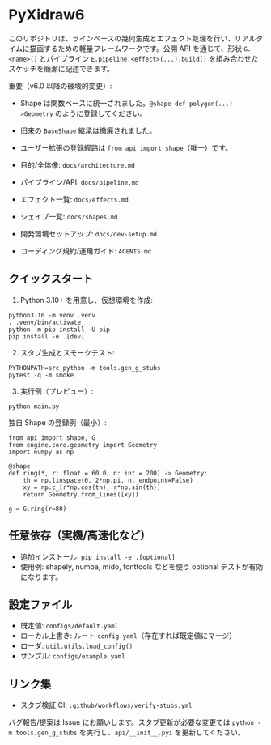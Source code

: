 # PyXidraw6

このリポジトリは、ラインベースの幾何生成とエフェクト処理を行い、リアルタイムに描画するための軽量フレームワークです。公開 API を通じて、形状 `G.<name>()` とパイプライン `E.pipeline.<effect>(...).build()` を組み合わせたスケッチを簡潔に記述できます。

重要（v6.0 以降の破壊的変更）:
- Shape は関数ベースに統一されました。`@shape def polygon(...)->Geometry` のように登録してください。
- 旧来の `BaseShape` 継承は撤廃されました。
- ユーザー拡張の登録経路は `from api import shape`（唯一）です。

- 目的/全体像: `docs/architecture.md`
- パイプライン/API: `docs/pipeline.md`
- エフェクト一覧: `docs/effects.md`
- シェイプ一覧: `docs/shapes.md`
- 開発環境セットアップ: `docs/dev-setup.md`
- コーディング規約/運用ガイド: `AGENTS.md`

## クイックスタート

1) Python 3.10+ を用意し、仮想環境を作成:
```
python3.10 -m venv .venv
. .venv/bin/activate
python -m pip install -U pip
pip install -e .[dev]
```

2) スタブ生成とスモークテスト:
```
PYTHONPATH=src python -m tools.gen_g_stubs
pytest -q -m smoke
```

3) 実行例（プレビュー）:
```
python main.py
```

独自 Shape の登録例（最小）:
```
from api import shape, G
from engine.core.geometry import Geometry
import numpy as np

@shape
def ring(*, r: float = 60.0, n: int = 200) -> Geometry:
    th = np.linspace(0, 2*np.pi, n, endpoint=False)
    xy = np.c_[r*np.cos(th), r*np.sin(th)]
    return Geometry.from_lines([xy])

g = G.ring(r=80)
```

## 任意依存（実機/高速化など）

- 追加インストール: `pip install -e .[optional]`
- 使用例: shapely, numba, mido, fonttools などを使う optional テストが有効になります。

## 設定ファイル

- 既定値: `configs/default.yaml`
- ローカル上書き: ルート `config.yaml`（存在すれば既定値にマージ）
- ローダ: `util.utils.load_config()`
- サンプル: `configs/example.yaml`

## リンク集

- スタブ検証 CI: `.github/workflows/verify-stubs.yml`

バグ報告/提案は Issue にお願いします。スタブ更新が必要な変更では `python -m tools.gen_g_stubs` を実行し、`api/__init__.pyi` を更新してください。
